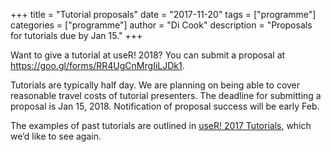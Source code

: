 +++
title = "Tutorial proposals"
date = "2017-11-20"
tags = ["programme"]
categories = ["programme"]
author = "Di Cook"
description = "Proposals for tutorials due by Jan 15."
+++

Want to give a tutorial at useR! 2018? You can submit a proposal at https://goo.gl/forms/RR4UgCnMrgIiLJDk1. 

Tutorials are typically half day. We are planning on being able to cover reasonable travel costs of tutorial presenters. The deadline for submitting a proposal is Jan 15, 2018. Notification of proposal success will be early Feb. 

The examples of past tutorials are outlined in [useR! 2017 Tutorials](https://user2017.brussels/tutorials), which we’d like to see again.

